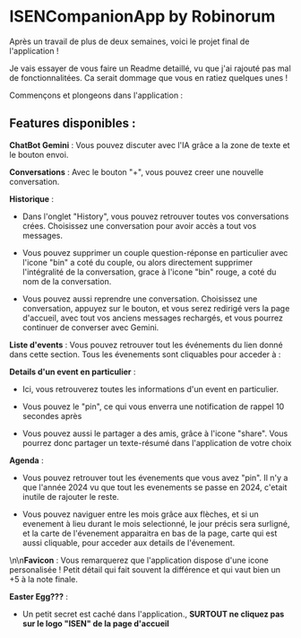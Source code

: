 
# ISENCompanionApp by Robinorum

Après un travail de plus de deux semaines, voici le projet final de l'application !

Je vais essayer de vous faire un Readme detaillé, vu que j'ai rajouté pas mal de fonctionnalitées. Ca serait dommage que vous en ratiez quelques unes !

Commençons et plongeons dans l'application : 


## Features disponibles :

**ChatBot Gemini** : Vous pouvez discuter avec l'IA grâce a la zone de texte et le bouton envoi.

**Conversations** : Avec le bouton "+", vous pouvez creer une nouvelle conversation.

**Historique** : 

- Dans l'onglet "History", vous pouvez retrouver toutes vos conversations crées. Choisissez une conversation pour avoir accès a tout vos messages.

- Vous pouvez supprimer un couple question-réponse en particulier avec l'icone "bin" a coté du couple, ou alors directement supprimer l'intégralité de la conversation, grace à l'icone "bin" rouge, a coté du nom de la conversation.

- Vous pouvez aussi reprendre une conversation. Choisissez une conversation, appuyez sur le bouton, et vous serez redirigé vers la page d'accueil, avec tout vos anciens messages rechargés, et vous pourrez continuer de converser avec Gemini.

**Liste d'events** : Vous pouvez retrouver tout les événements du lien donné dans cette section. Tous les évenements sont cliquables pour acceder à :

**Details d'un event en particulier** : 

- Ici, vous retrouverez toutes les informations d'un event en particulier.

- Vous pouvez le "pin", ce qui vous enverra une notification de rappel 10 secondes après

- Vous pouvez aussi le partager a des amis, grâce à l'icone "share". Vous pourrez donc partager un texte-résumé dans l'application de votre choix

**Agenda** : 

- Vous pouvez retrouver tout les évenements que vous avez "pin". Il n'y a que l'année 2024 vu que tout les evenements se passe en 2024, c'etait inutile de rajouter le reste.

- Vous pouvez naviguer entre les mois grâce aux flèches, et si un evenement à lieu durant le mois selectionné, le jour précis sera surligné, et la carte de l'évenement apparaitra en bas de la page, carte qui est aussi cliquable, pour acceder aux details de l'évenement.

\n\n**Favicon** : Vous remarquerez que l'application dispose d'une icone personalisée ! Petit détail qui fait souvent la différence et qui vaut bien un +5 à la note finale.



**Easter Egg???** : 

- Un petit secret est caché dans l'application., **SURTOUT ne cliquez pas sur le logo "ISEN" de la page d'accueil** 





